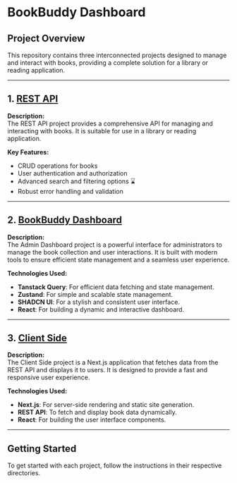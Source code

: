# BookBuddy Dashboard

## Project Overview

This repository contains three interconnected projects designed to manage and interact with books, providing a complete solution for a library or reading application.

---

## 1. [REST API](https://github.com/NishantGautam023/BookBuddyAPI) 

**Description:**  
The REST API project provides a comprehensive API for managing and interacting with books. It is suitable for use in a library or reading application.

**Key Features:**
- CRUD operations for books
- User authentication and authorization
- Advanced search and filtering options ⌛  
- Robust error handling and validation

---

## 2. [BookBuddy Dashboard](https://github.com/NishantGautam023/BookBuddyDashboard)

**Description:**  
The Admin Dashboard project is a powerful interface for administrators to manage the book collection and user interactions. It is built with modern tools to ensure efficient state management and a seamless user experience.

**Technologies Used:**
- **Tanstack Query**: For efficient data fetching and state management.
- **Zustand**: For simple and scalable state management.
- **SHADCN UI**: For a stylish and consistent user interface.
- **React**: For building a dynamic and interactive dashboard.

---

## 3. [Client Side](https://github.com/NishantGautam023/BookBuddyClient)

**Description:**  
The Client Side project is a Next.js application that fetches data from the REST API and displays it to users. It is designed to provide a fast and responsive user experience.

**Technologies Used:**
- **Next.js**: For server-side rendering and static site generation.
- **REST API**: To fetch and display book data dynamically.
- **React**: For building the user interface components.

---

## Getting Started

To get started with each project, follow the instructions in their respective directories.
